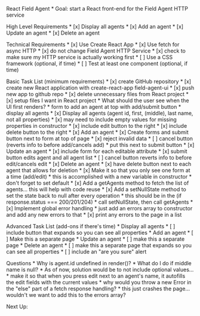 React Field Agent
    * Goal: start a React front-end for the Field Agent HTTP service

High Level Requirements
    * [x] Display all agents
    * [x] Add an agent
    * [x] Update an agent
    * [x] Delete an agent
    
Technical Requirements
    * [x] Use Create React App
    * [x] Use fetch for async HTTP
    * [x] do not change Field Agent HTTP Service
        * [x] check to make sure my HTTP service is actually working first
    * [ ] Use a CSS framework (optional, if time)
    * [ ] Test at least one component (optional, if time)

Basic Task List (minimum requirements)
    * [x] create GitHub repository
    * [x] create new React application with create-react-app field-agent-ui
    * [x] push new app to github repo
    * [x] delete unnecessary files from React project
    * [x] setup files I want in React project
    * What should the user see when the UI first renders?
        * form to add an agent at top with add/submit button
        * display all agents
    * [x] Display all agents (agent id, first, (middle), last name, not all properties)
        * [x] may need to include empty values for missing properties in constructor
        * [x] include edit button to the right
        * [x] include delete button to the right
    * [x] Add an agent
        * [x] Create forms and submit button next to form at top of page
        * [x] reject invalid data
        * [ ] cancel button (reverts info to before add/cancels add)
            * put this next to submit button
    * [x] Update an agent
        * [x] include form for each editable attribute
        * [x] submit button edits agent and all agent list
        * [ ] cancel button reverts info to before edit/cancels edit
    * [x] Delete an agent
        * [x] have delete button next to each agent that allows for deletion
    * [x] Make it so that you only see one form at a time (add/edit)
        * this is accomplished with a new variable in constructor
        * don't forget to set default
    * [x] Add a getAgents method to fetch the list of agents... this will help with code reuse
    * [x] Add a setNullState method to set the state back to null after every operation
        * this should be in the (if response.status === 200/201/204) 
            * call setNullState, then call getAgents
    * [x] Implement global error handling
        * just add an errors array to constructor and add any new errors to that
        * [x] print any errors to the page in a list

Advanced Task List (add-ons if there's time)
    * Display all agents
        * [ ] include button that expands so you can see all properties
    * Add an agent
        * [ ] Make this a separate page
    * Update an agent
        * [ ] make this a separate page
    * Delete an agent
        * [ ] make this a separate page that expands so you can see all properties
        * [ ] include an "are you sure" alert

Questions
    * Why is agent.id undefined in render()?
    * What do I do if middle name is null? 
        * As of now, solution would be to not include optional values...
    * make it so that when you press edit next to an agent's name, it autofills
    the edit fields with the current values
    * why would you throw a new Error in the "else" part of a fetch response handling?
        * this just crashes the page... wouldn't we want to add this to the errors array?

Next Up: 